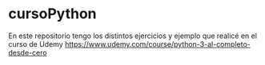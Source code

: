 ﻿# cursoPython
En este repositorio tengo los distintos ejercicios y ejemplo que realicé en el curso de Udemy https://www.udemy.com/course/python-3-al-completo-desde-cero
